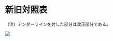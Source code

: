 # 新旧対照表

（注）アンダーラインを付した部分は改正部分である。

![](https://www.nta.go.jp/tmp/b2bbef8c-cd88-4e96-9936-ccedf77875a3/images/3b1fb8a994cb84ffec21a8a7b836b6c51c6291901d0102261fe0c949fbaed01a.jpg)